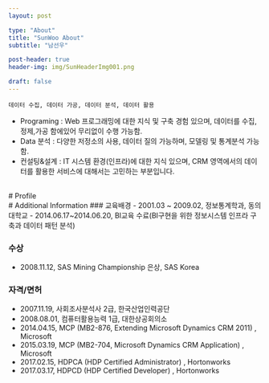 ```yaml
---
layout: post

type: "About"
title: "SunWoo About"
subtitle: "남선우"

post-header: true
header-img: img/SunHeaderImg001.png

draft: false
---
```


`데이터 수집, 데이터 가공, 데이터 분석, 데이터 활용`
- Programing : Web 프로그래밍에 대한 지식 및 구축 경험 있으며, 데이터를 수집,정제,가공 함에있어 무리없이 수행 가능함.
- Data 분석 : 다양한 저정소의 사용, 데이터 질의 가능하며, 모델링 및 통계분석 가능함.
- 컨설팅&설계 : IT 시스템 환경(인프라)에 대한 지식 있으며, CRM 영역에서의 데이터를 활용한 서비스에 대해서는 고민하는 부분입니다.

<br />
# Profile

<br />
# Additional Information
### 교육배경
- 2001.03 ~ 2009.02, 정보통계학과, 동의대학교
- 2014.06.17~2014.06.20, BI교육 수료(BI구현을 위한 정보시스템 인프라 구축과 데이터 패턴 분석)

### 수상
- 2008.11.12, SAS Mining Championship 은상, SAS Korea

### 자격/면허
- 2007.11.19, 사회조사분석사 2급, 한국산업인력공단
- 2008.08.01, 컴퓨터활용능력 1급, 대한상공회의소
- 2014.04.15, MCP (MB2-876, Extending Microsoft Dynamics CRM 2011) , Microsoft
- 2015.03.19, MCP (MB2-704, Microsoft Dynamics CRM Application) , Microsoft
- 2017.02.15, HDPCA (HDP Certified Administrator) , Hortonworks
- 2017.03.17, HDPCD (HDP Certified Developer) , Hortonworks
